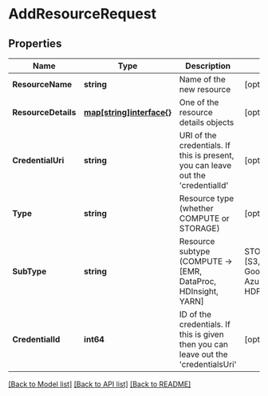 # AddResourceRequest

## Properties

Name | Type | Description | Notes
------------ | ------------- | ------------- | -------------
**ResourceName** | **string** | Name of the new resource | [optional] 
**ResourceDetails** | [**map[string]interface{}**](.md) | One of the resource details objects | [optional] 
**CredentialUri** | **string** | URI of the credentials. If this is present, you can leave out the &#39;credentialId&#39; | [optional] 
**Type** | **string** | Resource type (whether COMPUTE or STORAGE) | [optional] 
**SubType** | **string** | Resource subtype (COMPUTE -&gt; [EMR, DataProc, HDInsight, YARN] | STORAGE -&gt; [S3, GoogleStorage, AzureStorage, HDFS]) | [optional] 
**CredentialId** | **int64** | ID of the credentials. If this is given then you can leave out the &#39;credentialsUri&#39; | [optional] 

[[Back to Model list]](../README.md#documentation-for-models) [[Back to API list]](../README.md#documentation-for-api-endpoints) [[Back to README]](../README.md)


